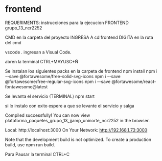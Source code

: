 # frontend
REQUERIMENTS:
instrucciones para la ejecucion FRONTEND grupo_13_ncr2252

CMD en la carpeta del proyecto
INGRESA A cd frontend
DIGITA en la ruta del cmd

vscode .
ingresan a Visual Code.

abren la terminal CTRL+MAYUSC+Ñ

Se instalan los siguientes packs en la carpeta de frontend
npm install
npm i --save @fortawesome/free-solid-svg-icons
npm i --save @fortawesome/free-regular-svg-icons
npm i --save @fortawesome/react-fontawesome@latest

Se levanta el servicio (TERMINAL)
npm start

si lo instalo con exito espere a que se levante el servicio y salga

Compiled successfully!
You can now view plataforma_paquetes_grupo_13_jjamp_uninorte_ncr2252 in the browser.

  Local:            http://localhost:3000
  On Your Network:  http://192.168.1.73:3000

Note that the development build is not optimized.
To create a production build, use npm run build.

Para Pausar la terminal
CTRL+C

